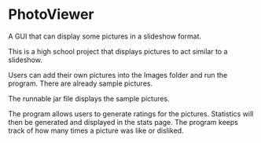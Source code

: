 # PhotoViewer
A GUI that can display some pictures in a slideshow format.

This is a high school project that displays pictures to act similar to a slideshow.

Users can add their own pictures into the Images folder and run the program.
There are already sample pictures.

The runnable jar file displays the sample pictures.

The program allows users to generate ratings for the pictures. Statistics will then be generated and displayed in the stats page.
The program keeps track of how many times a picture was like or disliked.
